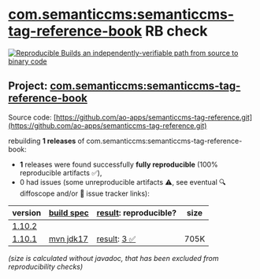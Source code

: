 [com.semanticcms:semanticcms-tag-reference-book](https://central.sonatype.com/artifact/com.semanticcms/semanticcms-tag-reference-book/versions) RB check
=======

[![Reproducible Builds](https://reproducible-builds.org/images/logos/rb.svg) an independently-verifiable path from source to binary code](https://reproducible-builds.org/)

## Project: [com.semanticcms:semanticcms-tag-reference-book](https://central.sonatype.com/artifact/com.semanticcms/semanticcms-tag-reference-book/versions)

Source code: [https://github.com/ao-apps/semanticcms-tag-reference.git](https://github.com/ao-apps/semanticcms-tag-reference.git)

rebuilding **1 releases** of com.semanticcms:semanticcms-tag-reference-book:
- **1** releases were found successfully **fully reproducible** (100% reproducible artifacts :white_check_mark:),
- 0 had issues (some unreproducible artifacts :warning:, see eventual :mag: diffoscope and/or :memo: issue tracker links):

| version | [build spec](/BUILDSPEC.md) | [result](https://reproducible-builds.org/docs/jvm/): reproducible? | size |
| -- | --------- | ------ | -- |
| [1.10.2](https://central.sonatype.com/artifact/com.semanticcms/semanticcms-tag-reference-book/1.10.2/pom) | | | |
| [1.10.1](https://central.sonatype.com/artifact/com.semanticcms/semanticcms-tag-reference-book/1.10.1/pom) | [mvn jdk17](semanticcms-tag-reference-book-1.10.1.buildspec) | [result](semanticcms-tag-reference-book-1.10.1.buildinfo): [3 :white_check_mark: ](semanticcms-tag-reference-book-1.10.1.buildcompare) | 705K |

<i>(size is calculated without javadoc, that has been excluded from reproducibility checks)</i>
